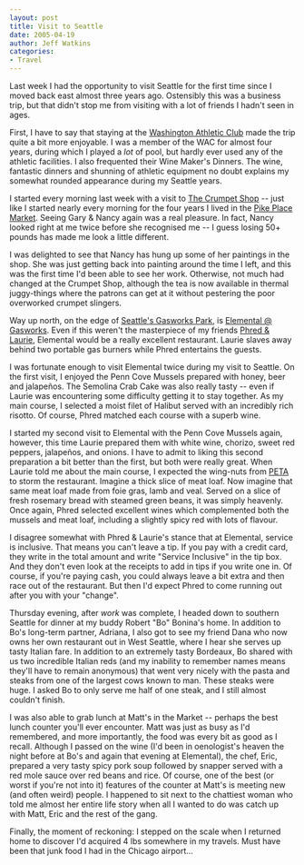 ```yaml
---
layout: post
title: Visit to Seattle
date: 2005-04-19
author: Jeff Watkins
categories:
- Travel
---
```


Last week I had the opportunity to visit Seattle for the first time since I moved back east almost three years ago. Ostensibly this was a business trip, but that didn't stop me from visiting with a lot of friends I hadn't seen in ages.

First, I have to say that staying at the [Washington Athletic Club](http://www.wac.net/) made the trip quite a bit more enjoyable. I was a member of the WAC for almost four years, during which I played a *lot* of pool, but hardly ever used any of the athletic facilities. I also frequented their Wine Maker's Dinners. The wine, fantastic dinners and shunning of athletic equipment no doubt explains my somewhat rounded appearance during my Seattle years.

I started every morning last week with a visit to [The Crumpet Shop](http://www.seattleweekly.com/features/0452/041229_food_thenosh.php) -- just like I started nearly every morning for the four years I lived in the [Pike Place Market](http://www.pikeplacemarket.org/). Seeing Gary & Nancy again was a real pleasure. In fact, Nancy looked right at me twice before she recognised me -- I guess losing 50+ pounds has made me look a little different.

I was delighted to see that Nancy has hung up some of her paintings in the shop. She was just getting back into painting around the time I left, and this was the first time I'd been able to see her work. Otherwise, not much had changed at the Crumpet Shop, although the tea is now available in thermal juggy-things where the patrons can get at it without pestering the poor overworked crumpet slingers. 

Way up north, on the edge of [Seattle's Gasworks Park](http://www.cityofseattle.net/parks/parkspaces/GASWORKS.htm), is [Elemental @ Gasworks](http://www.elementalatgasworks.com/). Even if this weren't the masterpiece of my friends [Phred & Laurie](http://metrocat.org/photography/faces/friends.html), Elemental would be a really excellent restaurant. Laurie slaves away behind two portable gas burners while Phred entertains the guests.

I was fortunate enough to visit Elemental twice during my visit to Seattle. On the first visit, I enjoyed the Penn Cove Mussels prepared with honey, beer and jalape&ntilde;os. The Semolina Crab Cake was also really tasty -- even if Laurie was encountering some difficulty getting it to stay together. As my main course, I selected a moist filet of Halibut served with an incredibly rich risotto. Of course, Phred matched each course with a superb wine.

I started my second visit to Elemental with the Penn Cove Mussels again, however, this time Laurie prepared them with white wine, chorizo, sweet red peppers, jalape&ntilde;os, and onions. I have to admit to liking this second preparation a bit better than the first, but both were really great. When Laurie told me about the main course, I expected the wing-nuts from [PETA](http://www.peta.org/) to storm the restaurant. Imagine a thick slice of meat loaf. Now imagine that same meat loaf made from foie gras, lamb and veal. Served on a slice of fresh rosemary bread with steamed green beans, it was simply heavenly. Once again, Phred selected excellent wines which complemented both the mussels and meat loaf, including a slightly spicy red with lots of flavour.

I disagree somewhat with Phred & Laurie's stance that at Elemental, service is inclusive. That means you can't leave a tip. If you pay with a credit card, they write in the total amount and write "Service Inclusive" in the tip box. And they don't even look at the receipts to add in tips if you write one in. Of course, if you're paying cash, you could always leave a bit extra and then race out of the restaurant. But then I'd expect Phred to come running out after you with your "change".

Thursday evening, after *work* was complete, I headed down to southern Seattle for dinner at my buddy Robert "Bo" Bonina's home. In addition to Bo's long-term partner, Adriana, I also got to see my friend Dana who now owns her own restaurant out in West Seattle, where I hear she serves up tasty Italian fare. In addition to an extremely tasty Bordeaux, Bo shared with us two incredible Italian reds (and my inability to remember names means they'll have to remain anonymous) that went very nicely with the pasta and steaks from one of the largest cows known to man. These steaks were huge. I asked Bo to only serve me half of one steak, and I still almost couldn't finish.

I was also able to grab lunch at Matt's in the Market -- perhaps the best lunch counter you'll ever encounter. Matt was just as busy as I'd remembered, and more importantly, the food was every bit as good as I recall. Although I passed on the wine (I'd been in oenologist's heaven the night before at Bo's and again that evening at Elemental), the chef, Eric, prepared a very tasty spicy pork soup followed by snapper served with a red mole sauce over red beans and rice. Of course, one of the best (or worst if you're not into it) features of the counter at Matt's is meeting new (and often weird) people. I happened to sit next to the chattiest woman who told me almost her entire life story when all I wanted to do was catch up with Matt, Eric and the rest of the gang.

Finally, the moment of reckoning: I stepped on the scale when I returned home to discover I'd acquired 4 lbs somewhere in my travels. Must have been that junk food I had in the Chicago airport...